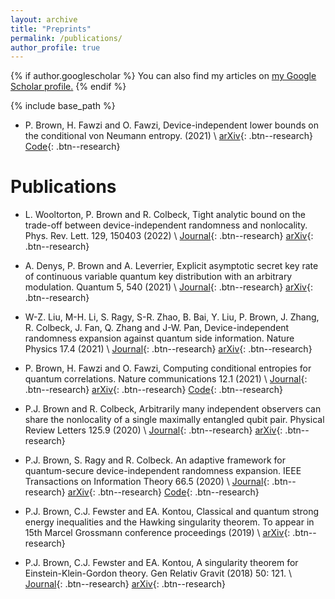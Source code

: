 ```yaml
---
layout: archive
title: "Preprints"
permalink: /publications/
author_profile: true
---
```


{% if author.googlescholar %}
  You can also find my articles on <u><a href="{{author.googlescholar}}">my Google Scholar profile</a>.</u>
{% endif %}

{% include base_path %}

- P. Brown, H. Fawzi and O. Fawzi, Device-independent lower bounds on the conditional von Neumann entropy. (2021) \\
[arXiv](https://arxiv.org/abs/2106.13692){: .btn--research}
[Code](https://github.com/peterjbrown519/DI-rates){: .btn--research}

# Publications
- L. Wooltorton, P. Brown and R. Colbeck, Tight analytic bound on the trade-off between device-independent randomness and nonlocality. Phys. Rev. Lett. 129, 150403 (2022) \\
 [Journal](https://doi.org/10.1103/PhysRevLett.129.150403){: .btn--research} [arXiv](https://arxiv.org/abs/2205.00124){: .btn--research}

- A. Denys, P. Brown and A. Leverrier, Explicit asymptotic secret key rate of continuous variable quantum key distribution with an arbitrary modulation. Quantum 5, 540 (2021) \\
 [Journal](https://doi.org/10.22331/q-2021-09-13-540){: .btn--research} [arXiv](https://arxiv.org/abs/2103.13945){: .btn--research}

- W-Z. Liu, M-H. Li, S. Ragy, S-R. Zhao, B. Bai, Y. Liu, P. Brown, J. Zhang, R. Colbeck, J. Fan, Q. Zhang and J-W. Pan, Device-independent randomness expansion against quantum side information. Nature Physics 17.4 (2021) \\
 [Journal](https://www.nature.com/articles/s41567-020-01147-2){: .btn--research} [arXiv](https://arxiv.org/abs/1810.13346){: .btn--research}

- P. Brown, H. Fawzi and O. Fawzi, Computing conditional entropies for quantum correlations. Nature communications 12.1 (2021) \\
 [Journal](https://www.nature.com/articles/s41467-020-20018-1){: .btn--research} [arXiv](https://arxiv.org/abs/2007.12575){: .btn--research} [Code](https://github.com/peterjbrown519/im_divergences){: .btn--research}

- P.J. Brown and R. Colbeck, Arbitrarily many independent observers can share the nonlocality of a single maximally entangled qubit pair. Physical Review Letters 125.9 (2020) \\
 [Journal](https://journals.aps.org/prl/abstract/10.1103/PhysRevLett.125.090401){: .btn--research} [arXiv](https://arxiv.org/abs/2003.12105){: .btn--research}

- P.J. Brown, S. Ragy and R. Colbeck. An adaptive framework for quantum-secure device-independent randomness expansion. IEEE Transactions on Information Theory 66.5 (2020) \\
 [Journal](https://ieeexplore.ieee.org/abstract/document/8935370){: .btn--research} [arXiv](https://arxiv.org/abs/1810.13346){: .btn--research} [Code](https://github.com/peterjbrown519/dirng){: .btn--research}

 - P.J. Brown, C.J. Fewster and EA. Kontou, Classical and quantum strong energy inequalities and the Hawking singularity theorem. To appear in 15th Marcel Grossmann conference proceedings (2019) \\
[arXiv](https://arxiv.org/abs/1904.00419){: .btn--research}

- P.J. Brown, C.J. Fewster and EA. Kontou, A singularity theorem for Einstein-Klein-Gordon theory. Gen Relativ Gravit (2018) 50: 121. \\
 [Journal](https://link.springer.com/article/10.1007/s10714-018-2446-5){: .btn--research} [arXiv](https://arxiv.org/abs/1803.11094){: .btn--research}
